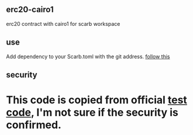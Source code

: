 ## erc20-cairo1
erc20 contract with cairo1 for scarb workspace

## use
Add dependency to your Scarb.toml with the git address.
[follow this](https://docs.swmansion.com/scarb/docs/guides/dependencies)

## security
# This code is copied from official [test code](https://github.com/starkware-libs/cairo/blob/v1.0.0-rc0/crates/cairo-lang-starknet/test_data/erc20.cairo), I'm not sure if the security is confirmed.
